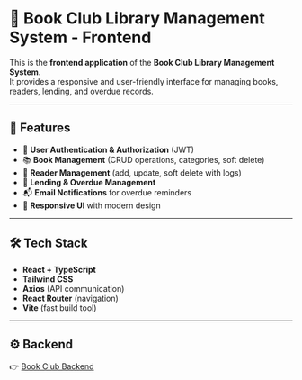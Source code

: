 # 🎨 Book Club Library Management System - Frontend

This is the **frontend application** of the **Book Club Library Management System**.  
It provides a responsive and user-friendly interface for managing books, readers, lending, and overdue records.  

---

## 🚀 Features
- 🔐 **User Authentication & Authorization** (JWT)  
- 📚 **Book Management** (CRUD operations, categories, soft delete)  
- 👥 **Reader Management** (add, update, soft delete with logs)  
- 📅 **Lending & Overdue Management**  
- 📬 **Email Notifications** for overdue reminders  
- 📱 **Responsive UI** with modern design  

---

## 🛠️ Tech Stack
- **React + TypeScript**  
- **Tailwind CSS**  
- **Axios** (API communication)  
- **React Router** (navigation)  
- **Vite** (fast build tool)  

---

## ⚙️ Backend
👉 [Book Club Backend](https://github.com/ishaniekanayaka/Book-Club-Backend)

